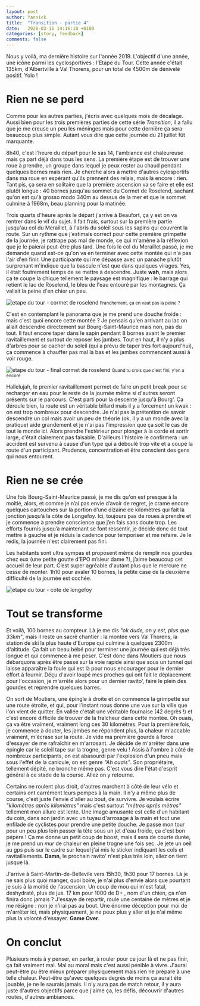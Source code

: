 ```yaml
---
layout: post
author: Yannick
title:  "Transition - partie 4"
date:   2020-03-11 14:16:18 +0100
categories: [story, feedback]
comments: false
---
```


Nous y voilà, ma dernière histoire sur l'année 2019. L'objectif d'une année, une icône parmi les cyclosportives : l'Etape du Tour. Cette année c'était 135km, d'Albertville à Val Thorens, pour un total de 4500m de dénivelé positif. Yolo !

# Rien ne se perd

Comme pour les autres parties, j'écris avec quelques mois de décalage. Aussi bien pour les trois premières parties de cette série *Transition*, il a fallu que je me creuse un peu les méninges mais pour cette dernière ça sera beaucoup plus simple. Autant vous dire que cette journée du 21 juillet fût marquante.

8h40, c'est l'heure du départ pour le sas 14, l'ambiance est chaleureuse mais ça part déjà dans tous les sens. La première étape est de trouver une roue à prendre, un groupe dans lequel je peux rester au chaud pendant quelques bornes mais rien. Je cherche alors à mettre d'autres cylosportifs dans ma roue en espérant qu'ils prennent des relais, mais là encore : rien. Tant pis, ça sera en solitaire que la première ascension va se faire et elle est plutôt longue : 40 bornes jusqu'au sommet du Cormet de Roselend, sachant qu'on est qu'à grosso modo 340m au dessus de la mer et que le sommet culmine à 1968m, beau planning pour la matinée.

Trois quarts d'heure après le départ j'arrive à Beaufort, ça y est on va rentrer dans le vif du sujet. Il fait frais, surtout sur la première partie jusqu'au col du Meraillet, à l'abris du soleil sous les sapins qui couvrent la route. Sur un rythme que j'estimais correct pour cette première grimpette de la journée, je rattrape pas mal de monde, ce qui m'amène à la réflexion que je le paierai peut-être plus tard. Une fois le col du Meraillet passé, je me demande quand est-ce qu'on va en terminer avec cette montée qui n'a pas l'air d'en finir. Une participante qui me dépasse avec un panache plutôt surprenant m'indique que la bascule n'est que dans quelques virages. Yes, il était foutrement temps de se mettre à descendre. Juste **wah**, mais alors ça te coupe la chique tellement le paysage est magnifique : le barrage qui retient le lac de Roselend, le bleu de l'eau entouré par les montagnes. Ça vallait la peine d'en chier un peu. 

![etape du tour - cormet de roselend](/assets/images/edt/lac_cormet.jpg)
<small>Franchement, ça en vaut pas la peine ?</small>

C'est en contemplant le panorama que je me prend une douche froide : mais c'est quoi encore cette montée ? Je pensais qu'en arrivant au lac on allait descendre directement sur Bourg-Saint-Maurice mais non, pas du tout. Il faut encore taper dans le sapin pendant 8 bornes avant le premier ravitaillement et surtout de reposer les jambes. Tout en haut, il n'y a plus d'arbres pour se cacher du soleil (qui a prévu de taper très fort aujourd'hui), ça commence à chauffer pas mal là bas et les jambes commencent aussi à voir rouge.

![etape du tour - final cormet de roselend](/assets/images/edt/final_cormet.jpg)
<small>Quand tu crois que c'est fini, y'en a encore</small>

Hallelujah, le premier ravitaillement permet de faire un petit break pour se recharger en eau pour le reste de la journée même si d'autres seront présents sur le parcours. C'est parti pour la descente jusqu'à Bourg'. Ça déroule bien, la route est un véritable billard mais il y a forcement un kwak : on est trop nombreux pour descendre. Je n'ai pas la prétention de savoir descendre un col mais avoir un peu de théorie (ok, il y a un monde avec la pratique) aide grandement et je n'ai pas l'impression que ça soit le cas de tout le monde ici. Alors prendre l'extérieur pour plonger à la corde et sortir large, c'était clairement pas faisable. D'ailleurs l'histoire le confirmera : un accident est survenu à cause d'un type qui a déboulé trop vite et a coupé la route d'un participant. Prudence, concentration et être conscient des gens qui nous entourent.

# Rien ne se crée

Une fois Bourg-Saint-Maurice passé, je me dis qu'on est presque à la moitié, alors, et comme je n’ai pas envie d’avoir de regret, je crame encore quelques cartouches sur la portion d’une dizaine de kilomètres qui fait la jonction jusqu’à la côte de Longefoy. Ici, toujours pas de roues à prendre et je commence à prendre conscience que j’en fais sans doute trop. Les efforts fournis jusqu’à maintenant se font ressentir, je décide donc de tout mettre à gauche et je réduis la cadence pour temporiser et me refaire. Je le redis, la journée n'est clairement pas fini.

Les habitants sont ultra sympas et proposent même de remplir nos gourdes chez eux (une petite goutte d’EPO m’sieur dame ?), j’aime beaucoup cet accueil de leur part. C’est super agréable d'autant plus que le mercure ne cesse de monter. 1h10 pour avaler 10 bornes, la petite case de la deuxième difficulté de la journée est cochée.

![etape du tour - cote de longefoy](/assets/images/edt/longefoy.jpg)

# Tout se transforme

Et voilà, 100 bornes au compteur. Là je me dis *"ok dude, on y est, plus que 33km"*, mais il reste un sacré chantier : la montée vers Val Thorens, la station de ski la plus haute d'Europe qui culmine à quelques 2300m d'altitude. Ça fait un beau bébé pour terminer une journée qui est déjà très longue et qui commence à me peser. C'est donc dans Moutiers que nous débarquons après être passé sur la voie rapide ainsi que sous un tunnel qui laisse apparaître la foule qui est là pour nous encourager pour le dernier effort à fournir. Déçu d'avoir loupé mes proches qui ont fait le déplacement pour l'occasion, je m'arrête alors pour un dernier ravito', faire le plein des gourdes et reprendre quelques barres. 

On sort de Moutiers, une épingle à droite et on commence la grimpette sur une route étroite, et qui, pour l'instant nous donne une vue sur la ville que l'on vient de quitter. En vallée c'était une véritable fournaise (42 degrès !) et c'est encore difficile de trouver de la fraîcheur dans cette montée. Oh ouais, ça va être vraiment, vraiment long ces 30 kilomètres. Pour la première fois, je commence à douter, les jambes ne répondent plus, la chaleur m'accable vraiment, m'écrase sur la route. Je vide ma première gourde à force d'essayer de me rafraîchir en m'arrosant. Je décide de m'arrêter dans une épingle car le soleil tape sur la trogne, genre velu ! Assis à l'ombre à côté de nombreux participants, on est abasourdi par l'explosion d'un pneu mais sous l'effet de la canicule, on est genre *"Ah ouais"*. Son propriétaire, tellement dépité, ne bronche même pas. C'est vous dire l'état d'esprit général à ce stade de la course. Allez on y retourne.

Certains ne roulent plus droit, d'autres marchent à côté de leur vélo et certains ont carrément leurs pompes à la main. Il n'y a même plus de course, c'est juste l'envie d'aller au bout, de survivre. Je voulais écrire *"kilomètres après kilomètres"* mais c'est surtout *"mètres après mètres"* tellement mon allure est lente. Une image amusante est celle d'un habitant du coin, dans son jardin avec un tuyau d'arrosage à la main et tout une enfilade de cyclistes pour prendre une petite douche. Je passe mon tour pour un peu plus loin passer la tête sous un jet d'eau froide, ça c'est bon pépère ! Ça me donne un petit coup de boost, mais il sera de courte durée, je me prend un *mur* de chaleur en pleine trogne une fois sec. Je jete un oeil au gps puis sur le cadre sur lequel j'ai mis le sticker indiquant les cols et ravitaillements. **Damn**, le prochain ravito' n'est plus très loin, allez on tient jusque là.

J'arrive à Saint-Martin-de-Bellevile vers 15h30, 1h30 pour 17 bornes. Là je ne sais plus quoi manger, quoi boire, je n'ai plus d'envie alors que pourtant je suis à la moitié de l'ascension. Un coup de mou qui m'est fatal, deshydraté, plus de jus. 17 km pour 1000 de D+ , nom d'un chien, ça n'en finira donc jamais ? J'essaye de repartir, roule une centaine de mètres et je me résigne : non je n'irai pas au bout. Une énorme déception pour moi de m'arrêter ici, mais physiquement, je ne peux plus y aller et je n'ai même plus la volonté d'essayer. **Game Over**.

# On conclut

Plusieurs mois à y penser, en parler, à rouler pour ce jour là et ne pas finir, ça fait vraiment mal. Mal au moral mais c'est aussi pénible à vivre. J'aurai peut-être pu être mieux préparer physiquement mais rien ne prépare à une telle chaleur. Peut-être qu'avec quelques degrès de moins ça aurait été jouable, je ne le saurais jamais. Il n'y aura pas de match retour, il y aura juste d'autres objectifs parce que j'aime ça, les défis, découvrir d'autres routes, d'autres ambiances.
  